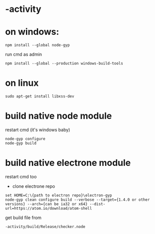 # -activity

# on windows:
```
npm install --global node-gyp
```
run cmd as admin
```
npm install --global --production windows-build-tools
```

# on linux
```
sudo apt-get install libxss-dev
```

# build native node module
restart cmd (it's windows baby)
```
node-gyp configure
node-gyp build
```

# build native electrone module
restart cmd too
- clone electrone repo
```
set HOME=C:\{path to electron repo}\electron-gyp
node-gyp clean configure build --verbose --target={1.4.0 or other versions} --arch={can be ia32 or x64} --dist-url=https://atom.io/download/atom-shell
```
get build file from
```
-activity/build/Release/checker.node
```

